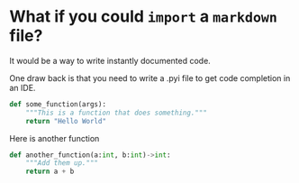# What if you could `import` a `markdown` file?

It would be a way to write instantly documented code.

One draw back is that you need to write a .pyi file to get code completion in an IDE.

```python
def some_function(args):
    """This is a function that does something."""
    return "Hello World"
```

Here is another function

```python
def another_function(a:int, b:int)->int:
    """Add them up."""
    return a + b
```

